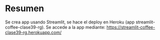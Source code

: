 # Resumen

Se crea app usando Streamlit, se hace el deploy en Heroku (app streamlit-coffee-clase39-rg).
Se accede a la app mediante: https://streamlit-coffee-clase39-rg.herokuapp.com/ 